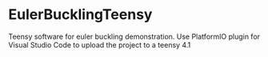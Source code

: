 # EulerBucklingTeensy
Teensy software for euler buckling demonstration.
Use PlatformIO plugin for Visual Studio Code to upload the project to a teensy 4.1
